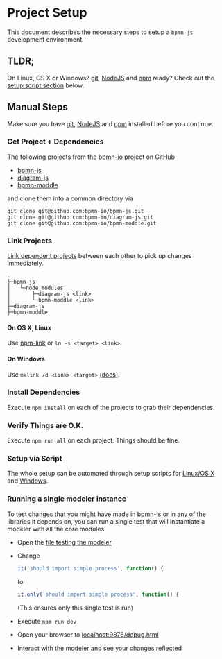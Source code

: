 # Project Setup

This document describes the necessary steps to setup a `bpmn-js` development environment.


## TLDR;

On Linux, OS X or Windows? [git](http://git-scm.com/), [NodeJS](nodejs.org) and [npm](https://www.npmjs.org/doc/cli/npm.html) ready? Check out the [setup script section](https://github.com/bpmn-io/bpmn-js/blob/master/docs/project/SETUP.md#setup-via-script) below.


## Manual Steps

Make sure you have [git](http://git-scm.com/), [NodeJS](nodejs.org) and [npm](https://www.npmjs.org/doc/cli/npm.html)  installed before you continue.


### Get Project + Dependencies

The following projects from the [bpmn-io](https://github.com/bpmn-io) project on GitHub

* [bpmn-js](https://github.com/bpmn-io/bpmn-js)
* [diagram-js](https://github.com/bpmn-io/diagram-js)
* [bpmn-moddle](https://github.com/bpmn-io/bpmn-moddle)

and clone them into a common directory via

```
git clone git@github.com:bpmn-io/bpmn-js.git
git clone git@github.com:bpmn-io/diagram-js.git
git clone git@github.com:bpmn-io/bpmn-moddle.git
```

### Link Projects

[Link dependent projects](https://docs.npmjs.com/cli/link) between each other to pick up changes immediately.

```
.
├─bpmn-js
│   └─node_modules
│       ├─diagram-js <link>
│       └─bpmn-moddle <link>
├─diagram-js
├─bpmn-moddle
```

#### On OS X, Linux

Use [npm-link](https://docs.npmjs.com/cli/link) or `ln -s <target> <link>`.

#### On Windows

Use `mklink /d <link> <target>` [(docs)](http://technet.microsoft.com/en-us/library/cc753194.aspx).

### Install Dependencies

Execute `npm install` on each of the projects to grab their dependencies.


### Verify Things are O.K.

Execute `npm run all` on each project. Things should be fine.


### Setup via Script

The whole setup can be automated through setup scripts for [Linux/OS X](https://github.com/bpmn-io/bpmn-js/blob/master/docs/project/setup.sh) and [Windows](https://github.com/bpmn-io/bpmn-js/blob/master/docs/project/setup.bat).


### Running a single modeler instance

To test changes that you might have made in [bpmn-js](https://github.com/bpmn-io/bpmn-js) or in any of the libraries it depends on,
you can run a single test that will instantiate a modeler with all the core modules.

* Open the [file testing the modeler](https://github.com/bpmn-io/bpmn-js/blob/master/test/spec/ModelerSpec.js#L49)
* Change
    ```javascript
    it('should import simple process', function() {
    ```
    to
    ```javascript
    it.only('should import simple process', function() {
    ```
    (This ensures only this single test is run)

* Execute `npm run dev`
* Open your browser to <localhost:9876/debug.html>
* Interact with the modeler and see your changes reflected